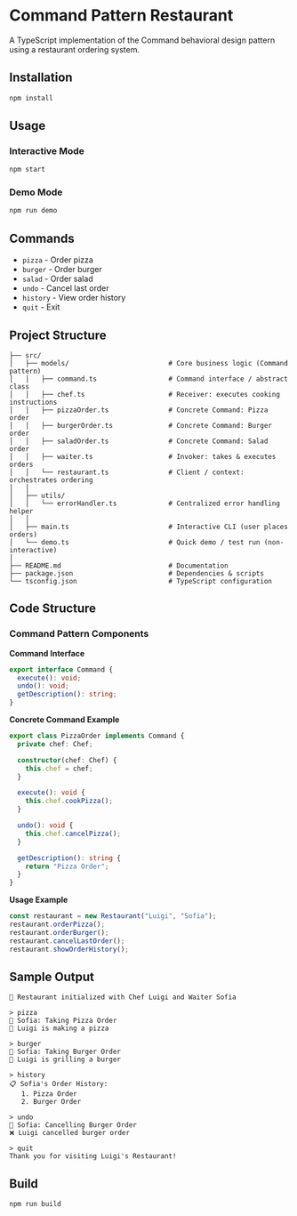 # Command Pattern Restaurant

A TypeScript implementation of the Command behavioral design pattern using a restaurant ordering system.

## Installation

```bash
npm install
```

## Usage

### Interactive Mode

```bash
npm start
```

### Demo Mode

```bash
npm run demo
```

## Commands

- `pizza` - Order pizza
- `burger` - Order burger
- `salad` - Order salad
- `undo` - Cancel last order
- `history` - View order history
- `quit` - Exit

## Project Structure

```
├── src/
│   ├── models/                         # Core business logic (Command pattern)
│   │   ├── command.ts                  # Command interface / abstract class
│   │   ├── chef.ts                     # Receiver: executes cooking instructions
│   │   ├── pizzaOrder.ts               # Concrete Command: Pizza order
│   │   ├── burgerOrder.ts              # Concrete Command: Burger order
│   │   ├── saladOrder.ts               # Concrete Command: Salad order
│   │   ├── waiter.ts                   # Invoker: takes & executes orders
│   │   └── restaurant.ts               # Client / context: orchestrates ordering
│   │
│   ├── utils/
│   │   └── errorHandler.ts             # Centralized error handling helper
│   │
│   ├── main.ts                         # Interactive CLI (user places orders)
│   └── demo.ts                         # Quick demo / test run (non-interactive)
│
├── README.md                           # Documentation
├── package.json                        # Dependencies & scripts
└── tsconfig.json                       # TypeScript configuration

```

## Code Structure

### Command Pattern Components

**Command Interface**

```typescript
export interface Command {
  execute(): void;
  undo(): void;
  getDescription(): string;
}
```

**Concrete Command Example**

```typescript
export class PizzaOrder implements Command {
  private chef: Chef;

  constructor(chef: Chef) {
    this.chef = chef;
  }

  execute(): void {
    this.chef.cookPizza();
  }

  undo(): void {
    this.chef.cancelPizza();
  }

  getDescription(): string {
    return "Pizza Order";
  }
}
```

**Usage Example**

```typescript
const restaurant = new Restaurant("Luigi", "Sofia");
restaurant.orderPizza();
restaurant.orderBurger();
restaurant.cancelLastOrder();
restaurant.showOrderHistory();
```

## Sample Output

```
🏪 Restaurant initialized with Chef Luigi and Waiter Sofia

> pizza
📝 Sofia: Taking Pizza Order
🍕 Luigi is making a pizza

> burger
📝 Sofia: Taking Burger Order
🍔 Luigi is grilling a burger

> history
📋 Sofia's Order History:
   1. Pizza Order
   2. Burger Order

> undo
🔄 Sofia: Cancelling Burger Order
❌ Luigi cancelled burger order

> quit
Thank you for visiting Luigi's Restaurant!
```

## Build

```bash
npm run build
```
